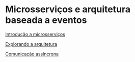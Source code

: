 # Microsserviços e arquitetura baseada a eventos

[Introdução a microsserviços](/10microsservicoesearquiteturabaseadaaeventos/introducaoamicrosservicos/README.md)

[Explorando a arquitetura](/10microsservicoesearquiteturabaseadaaeventos/explorandoaarquitetura/README.md)

[Comunicação assíncrona](/10microsservicoesearquiteturabaseadaaeventos/comunicacaoassincrona/README.md)